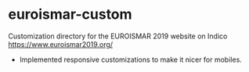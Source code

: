 # euroismar-custom
Customization directory for the EUROISMAR 2019 website on Indico 
https://www.euroismar2019.org/

* Implemented responsive customizations to make it nicer for mobiles.
